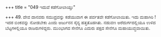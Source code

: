 +++
title = "049 ಇದುವೆ ಕಡೆಗೋಲಾಯ್ತು"

+++
49. ದೇವ ದಾನವರು ಸಮುದ್ರವನ್ನು ಕಡೆಯುವಾಗ ಈ ಪರ್ವತವೇ ಕಡೆಗೋಲಾಯಿತು. ಇದು ಮಹಾಗಿರಿ ! ಇದರ ಬಿಂಕವನ್ನು ನೋಡಬೇಕು ಎಂದು ಅರ್ಜುನನ ಸೈನ್ಯ ಹತ್ತತೊಡಗಿತು. ನಡುವಣ ಅರೆದುರ್ಗದಲ್ಲಿಯೂ ಉಳಿದ ಬೆಟ್ಟಗಳಲ್ಲಿಯೂ ರಾಜರುಗಳಿದ್ದರು. ಮುಂಭಾಗದ ಸೇನೆಗೂ ಎದುರು ಪಕ್ಷದ ಸೇನೆಗೂ ಮಹಾಯುದ್ಧವಾಯಿತು.